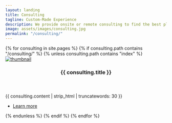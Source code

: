 ```yaml
---
layout: landing
title: Consulting
tagline: Custom-Made Experience
description: We provide onsite or remote consulting to find the best platform for your needs or develop a custom solution, hardware and software.
image: assets/images/consulting.jpg
permalink: "/consulting/"
---
```


<!-- Two -->
<section id="two" class="spotlights">
	{% for consulting in site.pages %}
  {% if consulting.path contains "/consulting/" %}
	{% unless consulting.path contains "index" %}
	<section>
		<a href="{{ consulting.permalink | absolute_url }}" class="image">
			<img src="{{ consulting.image | absolute_url }}" alt="thumbnail" data-position="center center" />
		</a>
		<div class="content">
			<div class="inner">
				<header class="major">
					<h3>{{ consulting.title }}</h3>
				</header>
				<p>{{ consulting.content | strip_html | truncatewords: 30 }}</p>
				<ul class="actions">
					<li><a href="{{ consulting.permalink | absolute_url }}" class="button">Learn more</a></li>
				</ul>
			</div>
		</div>
	</section>
	{% endunless %}
	{% endif %}
	{% endfor %}
</section>
